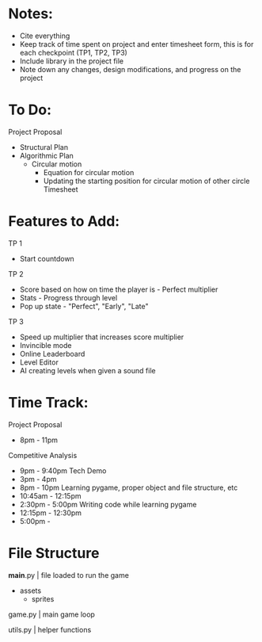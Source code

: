 # Notes:
-	Cite everything
-	Keep track of time spent on project and enter timesheet form, 
	this is for each checkpoint (TP1, TP2, TP3)
-	Include library in the project file
-	Note down any changes, design modifications, and progress on the 
	project



# To Do:
Project Proposal
-	Structural Plan
-	Algorithmic Plan
	-	Circular motion
		-	Equation for circular motion
		-	Updating the starting position for circular motion of other circle
Timesheet



# Features to Add:
TP 1
- 	Start countdown


TP 2
- 	Score based on how on time the player is - Perfect multiplier
- 	Stats - Progress through level
- 	Pop up state - "Perfect", "Early", "Late"


TP 3
- 	Speed up multiplier that increases score multiplier
- 	Invincible mode
- 	Online Leaderboard
-	Level Editor
-	AI creating levels when given a sound file



# Time Track:
Project Proposal
-	8pm - 11pm

Competitive Analysis
-	9pm - 9:40pm
Tech Demo
-	3pm - 4pm
-	8pm - 10pm
Learning pygame, proper object and file structure, etc
-	10:45am - 12:15pm
-	2:30pm - 5:00pm
Writing code while learning pygame
-	12:15pm - 12:30pm
-	5:00pm - 


# File Structure
__main__.py | file loaded to run the game

-	assets
	-	sprites

game.py | main game loop

utils.py | helper functions